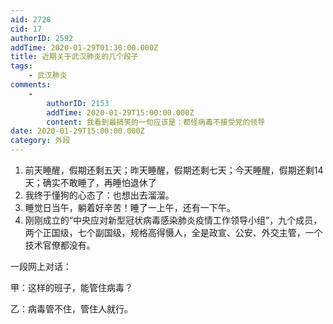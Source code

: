 ```yaml
---
aid: 2728
cid: 17
authorID: 2592
addTime: 2020-01-29T01:30:00.000Z
title: 近期关于武汉肺炎的几个段子
tags:
    - 武汉肺炎
comments:
    -
        authorID: 2153
        addTime: 2020-01-29T15:00:00.000Z
        content: 我看到最搞笑的一句应该是：都怪病毒不接受党的领导
date: 2020-01-29T15:00:00.000Z
category: 外段
---
```


1.  前天睡醒，假期还剩五天；昨天睡醒，假期还剩七天；今天睡醒，假期还剩14天；确实不敢睡了，再睡怕退休了
2.  我终于懂狗的心态了：也想出去溜溜。
3.  睡觉日当午，躺着好辛苦！睡了一上午，还有一下午。
4.  刚刚成立的“中央应对新型冠状病毒感染肺炎疫情工作领导小组”，九个成员，两个正国级，七个副国级，规格高得慑人，全是政宣、公安、外交主管，一个技术官僚都没有。

一段网上对话：

甲：这样的班子，能管住病毒？

乙：病毒管不住，管住人就行。

